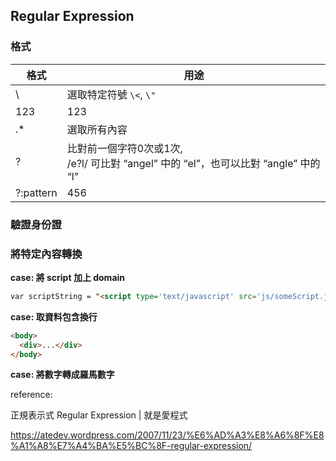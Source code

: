 ## Regular Expression

### 格式

格式      | 用途
--------- | ----
\         | 選取特定符號 ``\<``, ``\"``
123 | 123
.*        | 選取所有內容
?         | 比對前一個字符0次或1次,<br /> /e?l/ 可比對 “angel” 中的 “el”，也可以比對 “angle” 中的 “l”
?:pattern | 456

### 驗證身份證  


### 將特定內容轉換

**case: 將 script 加上 domain**

```html
var scriptString = "<script type='text/javascript' src='js/someScript.js'></script>";

```

**case: 取資料包含換行**

```html
<body>
  <div>...</div>
</body>
```

**case: 將數字轉成羅馬數字**

reference:

正規表示式 Regular Expression | 就是愛程式

https://atedev.wordpress.com/2007/11/23/%E6%AD%A3%E8%A6%8F%E8%A1%A8%E7%A4%BA%E5%BC%8F-regular-expression/
